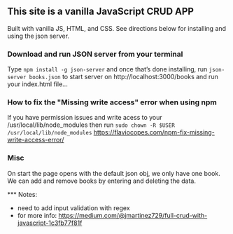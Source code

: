 ## This site is a vanilla JavaScript CRUD APP
Built with vanilla JS, HTML, and CSS. See directions below for installing and using the json server.

### Download and run JSON server from your terminal
Type ```npm install -g json-server``` and once that’s done installing, 
run ```json-server books.json``` to start server on http://localhost:3000/books
and run your index.html file... 

### How to fix the "Missing write access" error when using npm
If you have permission issues and write acess to your /usr/local/lib/node_modules
then run ```sudo chown -R $USER /usr/local/lib/node_modules```
https://flaviocopes.com/npm-fix-missing-write-access-error/

### Misc
On start the page opens with the default json obj, we only have one book.
We can add and remove books by entering and deleting the data.

*** Notes: 
- need to add input validation with regex
- for more info: https://medium.com/@jmartinez729/full-crud-with-javascript-1c3fb77f81f

